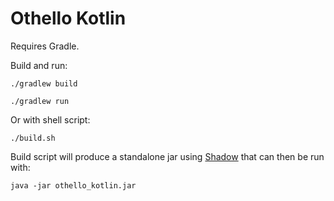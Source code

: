# Othello Kotlin

Requires Gradle.

Build and run:

```shell
./gradlew build

./gradlew run
```

Or with shell script:

```shell
./build.sh
```

Build script will produce a standalone jar using [Shadow](https://github.com/johnrengelman/shadow)
that can then be run with:

```shell
java -jar othello_kotlin.jar
```
